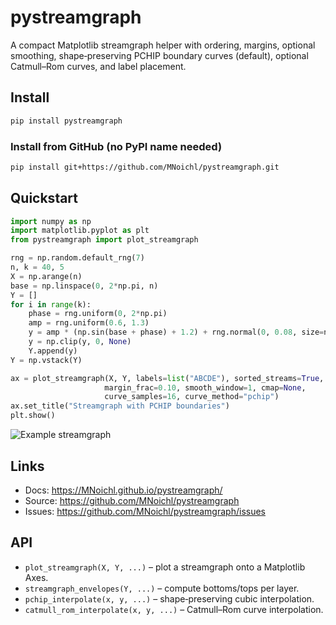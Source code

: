# pystreamgraph

A compact Matplotlib streamgraph helper with ordering, margins, optional smoothing, shape‑preserving PCHIP boundary curves (default), optional Catmull–Rom curves, and label placement.

## Install

```bash
pip install pystreamgraph
```

### Install from GitHub (no PyPI name needed)

```bash
pip install git+https://github.com/MNoichl/pystreamgraph.git
```

## Quickstart

```python
import numpy as np
import matplotlib.pyplot as plt
from pystreamgraph import plot_streamgraph

rng = np.random.default_rng(7)
n, k = 40, 5
X = np.arange(n)
base = np.linspace(0, 2*np.pi, n)
Y = []
for i in range(k):
    phase = rng.uniform(0, 2*np.pi)
    amp = rng.uniform(0.6, 1.3)
    y = amp * (np.sin(base + phase) + 1.2) + rng.normal(0, 0.08, size=n) + 0.15
    y = np.clip(y, 0, None)
    Y.append(y)
Y = np.vstack(Y)

ax = plot_streamgraph(X, Y, labels=list("ABCDE"), sorted_streams=True,
                     margin_frac=0.10, smooth_window=1, cmap=None,
                     curve_samples=16, curve_method="pchip")
ax.set_title("Streamgraph with PCHIP boundaries")
plt.show()
```

![Example streamgraph](images/streamgraph_base.png)

## Links

- Docs: https://MNoichl.github.io/pystreamgraph/
- Source: https://github.com/MNoichl/pystreamgraph
- Issues: https://github.com/MNoichl/pystreamgraph/issues

## API

- `plot_streamgraph(X, Y, ...)` – plot a streamgraph onto a Matplotlib Axes.
- `streamgraph_envelopes(Y, ...)` – compute bottoms/tops per layer.
- `pchip_interpolate(x, y, ...)` – shape‑preserving cubic interpolation.
- `catmull_rom_interpolate(x, y, ...)` – Catmull–Rom curve interpolation.



